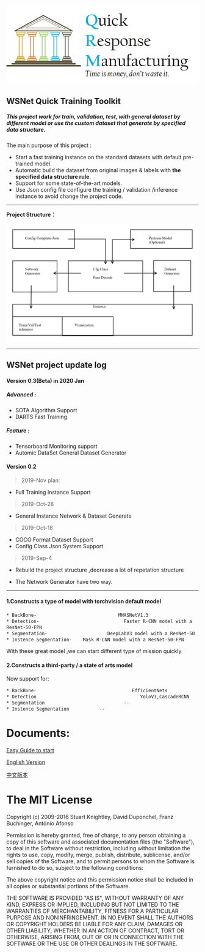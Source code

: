![](./DocResources/quick.jpg)




 
## WSNet Quick Training Toolkit

##### This project work for train, validation, test, with general dataset by different model or use the custom dataset that generate by specified data structure.





The main purpose of this project :

* Start a fast training instance on the standard datasets with default pre-trained model.
*  Automatic build the dataset from original images & labels with **the specified data structure rule**.
* Support for some state-of-the-art models.  
* Use Json config file configure the training / validation /inference instance to avoid change the project code.

****

**Project Structure：**

![](./DocResources/structure.png)









****

## WSNet project update log

#### Version 0.3(Beta) in 2020 Jan


##### Advanced :

* SOTA Algorithm Support
* DARTS Fast Training 

##### Feature :

* Tensorboard Monitoring support
* Automic DataSet General Dataset Generator

#### Version 0.2


> 2019-Nov plan:

* Full Training Instance Support
  
> 2019-Oct-28

* General Instance Network & Dataset Generate

> 2019-Oct-18

* COCO Format Dataset Support
* Config Class Json System Support


> 2019-Sep-4


* Rebuild the project structure ,decrease a lot of repetation structure

* The Network Generator have two way.

****

#### 1.Constructs a type of model with torchvision default model

    * BackBone-                              MNASNetV1.3
    * Detection-                               Faster R-CNN model with a ResNet-50-FPN
    * Segmentation-                      DeepLabV3 model with a ResNet-50
    * Instence Segmentation-    Mask R-CNN model with a ResNet-50-FPN


With these great model ,we can start different type of mission quickly

#### 2.Constructs a third-party / a state of arts model

Now support for:


    * BackBone-                                   EfficientNets
    * Detection                                      YoloV3,CascadeRCNN
    * Segmentation                             --
    * Instence Segmentation           -- 







# Documents:

[Easy Guide to start](./Guide&#32;to&#32;start.md)

[English Version](./DocumentEN_US.md)

[中文版本](./DocumentZH_CN.md)



The MIT License
===============

Copyright (c) 2009-2016 Stuart Knightley, David Duponchel, Franz Buchinger, António Afonso

Permission is hereby granted, free of charge, to any person obtaining a copy
of this software and associated documentation files (the "Software"), to deal
in the Software without restriction, including without limitation the rights
to use, copy, modify, merge, publish, distribute, sublicense, and/or sell
copies of the Software, and to permit persons to whom the Software is
furnished to do so, subject to the following conditions:

The above copyright notice and this permission notice shall be included in
all copies or substantial portions of the Software.

THE SOFTWARE IS PROVIDED "AS IS", WITHOUT WARRANTY OF ANY KIND, EXPRESS OR
IMPLIED, INCLUDING BUT NOT LIMITED TO THE WARRANTIES OF MERCHANTABILITY,
FITNESS FOR A PARTICULAR PURPOSE AND NONINFRINGEMENT. IN NO EVENT SHALL THE
AUTHORS OR COPYRIGHT HOLDERS BE LIABLE FOR ANY CLAIM, DAMAGES OR OTHER
LIABILITY, WHETHER IN AN ACTION OF CONTRACT, TORT OR OTHERWISE, ARISING FROM,
OUT OF OR IN CONNECTION WITH THE SOFTWARE OR THE USE OR OTHER DEALINGS IN
THE SOFTWARE.
